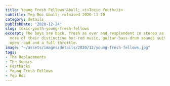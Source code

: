 ```yaml
---
title: Young Fresh Fellows &bull; <i>Toxic Youth</i>
subtitle: Yep Roc &bull; released 2020-11-20
category: details
publishDate: '2020-12-24'
slug: toxic-youth-young-fresh-fellows
excerpt: The boys are back, fresh as ever and resplendent in stereo as they churn
  more of their distinctive hot-rod music, guitar-bass-drum sounds suitable for the
  open road and a full throttle.
image: "~/assets/images/details/2020/12/young-fresh-fellows.jpg"
tags:
- The Replacements
- The Sonics
- Fastbacks
- Young Fresh Fellows
- Yep Roc
---
```


